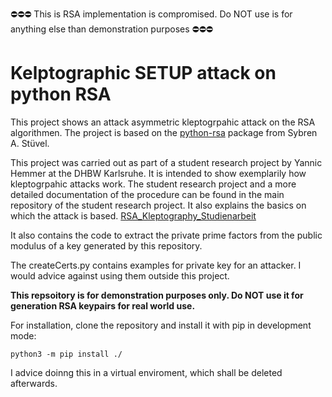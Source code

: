 ⛔️⛔️⛔️ This is RSA implementation is compromised. Do NOT use is for anything else than demonstration purposes ⛔️⛔️⛔️
# Kelptographic SETUP attack on python RSA

This project shows an attack asymmetric kleptogrpahic attack on the RSA algorithmen. The project is based on the [python-rsa](https://github.com/sybrenstuvel/python-rsa) package from Sybren A. Stüvel. 

This project was carried out as part of a student research project by Yannic Hemmer at the DHBW Karlsruhe. It is intended to show exemplarily how kleptogrpahic attacks work.
The student research project and a more detailed documentation of the procedure can be found in the main repository of the student research project. It also explains the basics on which the attack is based.
[RSA_Kleptography_Studienarbeit](https://github.com/MeNoSmartBrain/RSA_Kleptography_Studienarbeit)

It also contains the code to extract the private prime factors from the public modulus of a key generated by this repository.

The createCerts.py contains examples for private key for an attacker. I would advice against using them outside this project.

__This repsoitory is for demonstration purposes only. Do NOT use it for generation RSA keypairs for real world use.__

For installation, clone the repository and install it with pip in development mode:
```
python3 -m pip install ./
```

I advice doinng this in a virtual enviroment, which shall be deleted afterwards.

